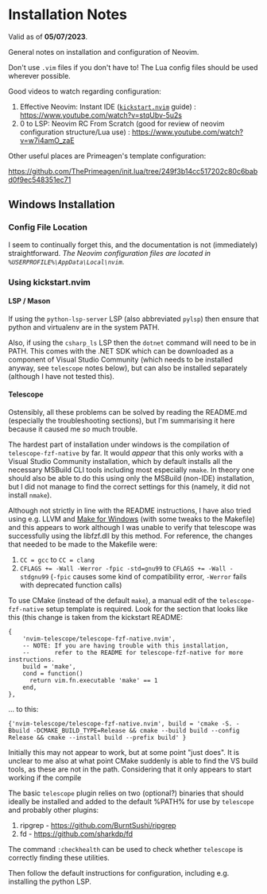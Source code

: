 # Installation Notes

Valid as of **05/07/2023**.

General notes on installation and configuration of Neovim.

Don't use `.vim` files if you don't have to!  The Lua config files should be used wherever possible.

Good videos to watch regarding configuration:

1. Effective Neovim: Instant IDE ([`kickstart.nvim`](https://github.com/nvim-lua/kickstart.nvim) guide) : https://www.youtube.com/watch?v=stqUbv-5u2s
2. 0 to LSP: Neovim RC From Scratch (good for review of neovim configuration structure/Lua use) : https://www.youtube.com/watch?v=w7i4amO_zaE

Other useful places are Primeagen's template configuration:

https://github.com/ThePrimeagen/init.lua/tree/249f3b14cc517202c80c6babd0f9ec548351ec71

## Windows Installation

### Config File Location

I seem to continually forget this, and the documentation is not (immediately) straightforward.  *The Neovim configuration files are located in `%USERPROFILE%\AppData\Local\nvim`*.

### Using kickstart.nvim 

#### LSP / Mason

If using the `python-lsp-server` LSP (also abbreviated `pylsp`) then ensure that python and virtualenv are in the system PATH.

Also, if using the `csharp_ls` LSP then the `dotnet` command will need to be in PATH.  This comes with the .NET SDK which can be downloaded as a component of Visual Studio Community (which needs to be installed anyway, see `telescope` notes below), but can also be installed separately (although I have not tested this).

#### Telescope

Ostensibly, all these problems can be solved by reading the README.md (especially the troubleshooting sections), but I'm summarising it here because it caused me *so* much trouble.

The hardest part of installation under windows is the compilation of `telescope-fzf-native` by far.  It would *appear* that this only works with a Visual Studio Community installation, which by default installs all the necessary MSBuild CLI tools including most especially `nmake`.  In theory one should also be able to do this using only the MSBuild (non-IDE) installation, but I did not manage to find the correct settings for this (namely, it did not install `nmake`).  

Although not strictly in line with the README instructions, I have also tried using e.g. LLVM and [Make for Windows](https://gnuwin32.sourceforge.net/packages/make.htm) (with some tweaks to the Makefile) and this appears to work although I was unable to verify that telescope was successfully using the libfzf.dll by this method.  For reference, the changes that needed to be made to the Makefile were:

1. `CC = gcc` to `CC = clang`
2. `CFLAGS += -Wall -Werror -fpic -std=gnu99` to `CFLAGS += -Wall -stdgnu99` (`-fpic` causes some kind of compatibility error, `-Werror` fails with deprecated function calls)

To use CMake (instead of the default `make`), a manual edit of the `telescope-fzf-native` setup template is required. Look for the section that looks like this (this change is taken from the kickstart README:


	{
		'nvim-telescope/telescope-fzf-native.nvim',
		-- NOTE: If you are having trouble with this installation,
		--       refer to the README for telescope-fzf-native for more instructions.
		build = 'make',
		cond = function()
		  return vim.fn.executable 'make' == 1
		end,
	},

... to this:

	{'nvim-telescope/telescope-fzf-native.nvim', build = 'cmake -S. -Bbuild -DCMAKE_BUILD_TYPE=Release && cmake --build build --config Release && cmake --install build --prefix build' }

Initially this may not appear to work, but at some point "just does".  It is unclear to me also at what point CMake suddenly is able to find the VS build tools, as these are not in the path.  Considering that it only appears to start working if the compile

The basic `telescope` plugin relies on two (optional?) binaries that should ideally be installed and added to the default %PATH% for use by `telescope` and probably other plugins:

1. ripgrep - https://github.com/BurntSushi/ripgrep
2. fd - https://github.com/sharkdp/fd

The command `:checkhealth` can be used to check whether `telescope` is correctly finding these utilities.

Then follow the default instructions for configuration, including e.g. installing the python LSP.
